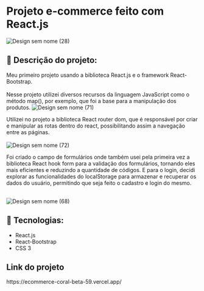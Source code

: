 <h1> Projeto e-commerce feito com React.js </h1>

![Design sem nome (28)](https://user-images.githubusercontent.com/101210878/214662830-8b0a4d40-7a75-4682-8a4b-a6a20c2a56fb.svg)

<h2>📖 Descrição do projeto: </h2>
<p> 

Meu primeiro projeto usando a biblioteca React.js e o framework React-Bootstrap. <br>
<br>Nesse projeto utilizei diversos recursos da linguagem JavaScript como o método map(), por exemplo, que foi a base para a manipulação dos produtos.
![Design sem nome (71)](https://user-images.githubusercontent.com/101210878/214676088-b452564b-a11e-46ea-be95-f1b49bf72175.png)

Utilizei no projeto a biblioteca React router dom, que é responsável por criar e manipular as rotas dentro do react, possibilitando assim a navegação entre as páginas.<br><br>
![Design sem nome (72)](https://user-images.githubusercontent.com/101210878/214680292-bfd13ddb-0630-4094-b34c-9e3c23d208e4.png)


Foi criado o campo de formulários onde também usei pela primeira vez a biblioteca React hook form para a validação dos formulários, tornando eles mais eficientes e reduzindo a quantidade de códigos. E para o login, decidi explorar as funcionalidades do localStorage para armazenar e recuperar os dados do usuário, permitindo que seja feito o cadastro e login do mesmo. <br><br>

![Design sem nome (68)](https://user-images.githubusercontent.com/101210878/214671136-57a4515f-0238-432a-b7da-248b33520616.png)



</p>

<h2> 🚀 Tecnologias: </h2>
<p>

  <ul>
    <li> React.js </li>
    <li> React-Bootstrap </li>
    <li> CSS 3 </li>
  </ul>
</p>

<h2> Link do projeto </h2>
https://ecommerce-coral-beta-59.vercel.app/
